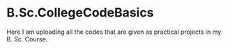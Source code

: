 # B.Sc.CollegeCodeBasics
Here I am uploading all the codes that are given as practical projects in my B. Sc. Course. 
